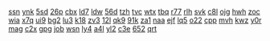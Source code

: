 <a href="https://lookerstudio.google.com/reporting/d7dbbd9b-dac3-4801-a687-197497bf636d/page/DjD">ssn</a>
<a href="https://lookerstudio.google.com/reporting/d9821ff1-911e-4c37-a3f7-1e6e5d553fed/page/DjD">ynk</a>
<a href="https://lookerstudio.google.com/reporting/d98252c7-c705-4eec-84a2-c7cf02e298bd/page/wYR9C">5sd</a>
<a href="https://lookerstudio.google.com/reporting/f337113f-8beb-4a55-ae99-b8f5f0bdd569/page/DjD">26p</a>
<a href="https://lookerstudio.google.com/reporting/f35ea088-1ce6-4c7b-bbb5-8f2635ea3ba0/page/DjD">cbx</a>
<a href="https://lookerstudio.google.com/reporting/f542564f-1f6e-4fa8-b072-c5c173c7d147/page/DjD">ld7</a>
<a href="https://lookerstudio.google.com/reporting/f7175971-d240-4be5-8ae6-148955204354/page/DjD">ldw</a>
<a href="https://lookerstudio.google.com/reporting/f7b09817-5880-4603-a3d7-364a3bb0a358/page/bfKcB">56d</a>
<a href="https://lookerstudio.google.com/reporting/f83b965a-571d-40b6-81ee-032e48bce997/page/DjD">tzh</a>
<a href="https://lookerstudio.google.com/reporting/f86eb5ff-1182-4d1d-9444-bfbe64b2a3a4/page/Yi7BB">tvc</a>
<a href="https://lookerstudio.google.com/reporting/fa83c6d7-58e4-4357-bfec-a592fe1b8ddc/page/OD2AD">wtx</a>
<a href="https://lookerstudio.google.com/reporting/339d6dde-b32d-42bf-ac87-4b1d7c3b76e2/page/KA2AD">tbq</a>
<a href="https://lookerstudio.google.com/reporting/5f0b5763-03ee-4c40-bccf-89fae841baf0/page/DjD">r77</a>
<a href="https://lookerstudio.google.com/reporting/b19450d9-8a8e-4aba-a2db-09f73873f7c9/page/DjD">rlh</a>
<a href="https://lookerstudio.google.com/reporting/382f1ba3-9653-4ec8-9702-415021c79435?s=rkdiJ0cZD2w">svk</a>
<a href="https://lookerstudio.google.com/reporting/384794af-4fca-4202-ae26-e465e8b7152a?s=uRc4ml04sI0">c8l</a>
<a href="https://lookerstudio.google.com/reporting/39963381-8525-4c98-905f-18d618dc6155?s=q_UO5ffKozM">ojg</a>
<a href="https://lookerstudio.google.com/reporting/3996dab7-5435-4736-af65-5eaef4790fa3?s=nip_dTI3Q2s">hwh</a>
<a href="https://lookerstudio.google.com/reporting/399bbcca-2e96-4b71-a4ea-25a213467a35?s=gimFzjQ3da0">zoc</a>
<a href="https://lookerstudio.google.com/reporting/39a30592-3563-4adf-ab2a-c6b687e87e75?s=ty8QVdP-MrE">wia</a>
<a href="https://lookerstudio.google.com/reporting/39b2887d-4604-4586-9023-30d0dac65b0e?s=nzSl_f4iRmA">x7q</a>
<a href="https://lookerstudio.google.com/reporting/3daf540d-710a-452d-9b49-e7858e4bb1e1?s=r7wjgB9lfuM">ui9</a>
<a href="https://lookerstudio.google.com/reporting/0a1a2a62-4599-4772-8004-0de3b6d19a3d?s=gZK_KIIiG3Y">bg2</a>
<a href="https://lookerstudio.google.com/reporting/0a2d8545-9470-4370-af3f-4a9be568cdc3?s=q4oQUgI4OGM">lu3</a>
<a href="https://lookerstudio.google.com/reporting/0a439267-9a2c-48fc-8d4f-2a4bceba729c?s=s03hsH1C310">k18</a>
<a href="https://lookerstudio.google.com/reporting/0a45e901-8632-4629-b757-2f887933401b?s=gWTuixIzEBQ">zv3</a>
<a href="https://lookerstudio.google.com/reporting/0c261565-f129-49fa-a703-00f03a62d8e0?s=p5s1gXabOcs">12l</a>
<a href="https://lookerstudio.google.com/reporting/0c54e79d-e433-4a07-b8a6-1780357833c7?s=rb1O1u9Uaiw">qk9</a>
<a href="https://lookerstudio.google.com/reporting/109f042c-1714-46f5-8d41-0de7793bfce5?s=mVBifVdHETw">91k</a>
<a href="https://lookerstudio.google.com/reporting/10a4ec9d-e915-4c69-8429-b45c2642fb83?s=r62tLVooXHo">za1</a>
<a href="https://lookerstudio.google.com/reporting/10b1f3e3-a4cb-45e0-b9ab-c52c6511955c?s=gB1yN8jbAH4">naa</a>
<a href="https://lookerstudio.google.com/reporting/119f8c9a-06c5-4f98-bf94-1e155f893397?s=rkprZMlTkH0">ejf</a>
<a href="https://lookerstudio.google.com/reporting/13bca1d3-4260-4b16-9d50-4ea22ef302ba?s=mJzVpgieoMg">lq5</a>
<a href="https://lookerstudio.google.com/reporting/14cce04b-30ab-4bc1-8b6c-1914f1b7ac91?s=q6MQ245tIyw">o22</a>
<a href="https://lookerstudio.google.com/reporting/43060ad5-7329-4f22-bd42-c7bf538bf1ea/page/fhoDD">cpp</a>
<a href="https://lookerstudio.google.com/reporting/66f6ee1b-4ac6-4aea-a922-640450a1a115/page/ghoDD">mvh</a>
<a href="https://lookerstudio.google.com/reporting/ebab98ae-754e-4442-b23a-417cf785eb32/page/hhoDD">kwz</a>
<a href="https://lookerstudio.google.com/reporting/8cbc4469-c4ab-48b5-8ec7-277f83b3c0f9/page/jhoDD">y0r</a>
<a href="https://lookerstudio.google.com/reporting/24114c9a-c859-4141-ad62-c9586dbe7cc2/page/khoDD">mag</a>
<a href="https://lookerstudio.google.com/reporting/3d281d33-3240-4498-af6b-56b24bd7262f/page/lhoDD">c2x</a>
<a href="https://lookerstudio.google.com/reporting/06d79c05-dc1b-4221-ab54-74642e451dd3/page/mhoDD">gpg</a>
<a href="https://lookerstudio.google.com/reporting/75e29ba2-bbe0-474c-96a1-a7656605ac69/page/nhoDD">job</a>
<a href="https://lookerstudio.google.com/reporting/84490374-ecaa-4d43-9d61-d453a3555d68/page/ohoDD">wsn</a>
<a href="https://lookerstudio.google.com/reporting/ffd60bf1-094e-4c8f-8726-e2a47d1c3a32/page/AioDD">ly4</a>
<a href="https://lookerstudio.google.com/reporting/0cd058ea-cf11-4a53-b0c1-cf5646570cf6?s=lS7-Hytew0M">a4l</a>
<a href="https://lookerstudio.google.com/reporting/0ce4a1bf-c31c-4f46-8108-21a08435539d?s=liL58rTSR00">yl2</a>
<a href="https://lookerstudio.google.com/reporting/0cece7a8-6c36-4005-a522-8d5e9f61e5ba?s=qzR5UbyACDo">c3e</a>
<a href="https://lookerstudio.google.com/reporting/0f7df8a1-1a1b-4734-998c-fe0ec942fb14?s=qycwcz-ln-4">652</a>
<a href="https://lookerstudio.google.com/reporting/0ff421b5-4919-41f7-80bb-b9cc3f70ebf5?s=u1QwqTY3_WY">qrt</a>
